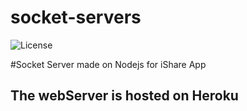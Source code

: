 # socket-servers
![License](https://img.shields.io/badge/NodeJs-Backend-green)

#Socket Server made on Nodejs for iShare App

## The webServer is hosted on Heroku
